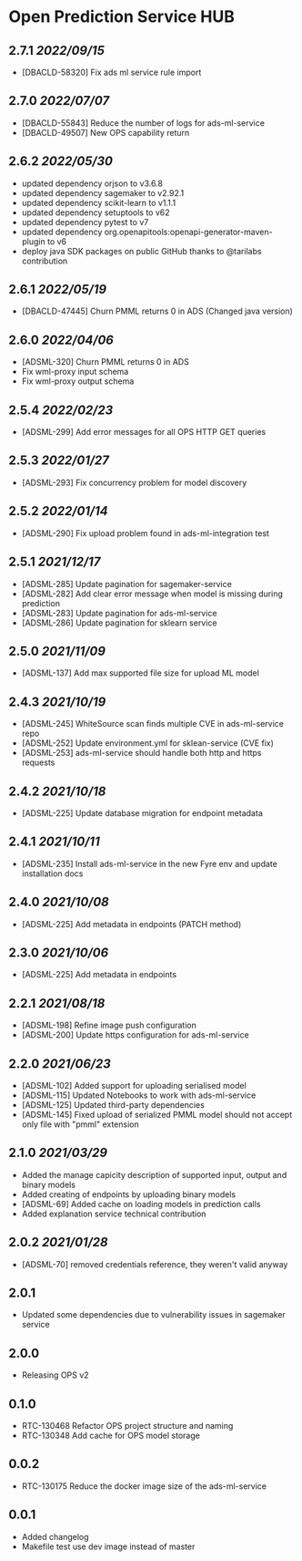 # Open Prediction Service HUB

## 2.7.1 _2022/09/15_

* [DBACLD-58320] Fix ads ml service rule import

## 2.7.0 _2022/07/07_

* [DBACLD-55843] Reduce the number of logs for ads-ml-service
* [DBACLD-49507] New OPS capability return

## 2.6.2 _2022/05/30_

- updated dependency orjson to v3.6.8
- updated dependency sagemaker to v2.92.1
- updated dependency scikit-learn to v1.1.1
- updated dependency setuptools to v62
- updated dependency pytest to v7
- updated dependency org.openapitools:openapi-generator-maven-plugin to v6
- deploy java SDK packages on public GitHub thanks to @tarilabs contribution

## 2.6.1 _2022/05/19_

* [DBACLD-47445] Churn PMML returns 0 in ADS (Changed java version)

## 2.6.0 _2022/04/06_

* [ADSML-320] Churn PMML returns 0 in ADS
* Fix wml-proxy input schema
* Fix wml-proxy output schema

## 2.5.4 _2022/02/23_

* [ADSML-299] Add error messages for all OPS HTTP GET queries

## 2.5.3 _2022/01/27_

* [ADSML-293] Fix concurrency problem for model discovery

## 2.5.2 _2022/01/14_

* [ADSML-290] Fix upload problem found in ads-ml-integration test

## 2.5.1 _2021/12/17_

* [ADSML-285] Update pagination for sagemaker-service
* [ADSML-282] Add clear error message when model is missing during prediction
* [ADSML-283] Update pagination for ads-ml-service
* [ADSML-286] Update pagination for sklearn service

## 2.5.0 _2021/11/09_

* [ADSML-137] Add max supported file size for upload ML model

## 2.4.3 _2021/10/19_

* [ADSML-245] WhiteSource scan finds multiple CVE in ads-ml-service repo
* [ADSML-252] Update environment.yml for sklean-service (CVE fix)
* [ADSML-253] ads-ml-service should handle both http and https requests

## 2.4.2 _2021/10/18_

* [ADSML-225] Update database migration for endpoint metadata

## 2.4.1 _2021/10/11_

* [ADSML-235] Install ads-ml-service in the new Fyre env and update installation docs

## 2.4.0 _2021/10/08_

* [ADSML-225] Add metadata in endpoints (PATCH method)

## 2.3.0 _2021/10/06_

* [ADSML-225] Add metadata in endpoints

## 2.2.1 _2021/08/18_

* [ADSML-198] Refine image push configuration
* [ADSML-200] Update https configuration for ads-ml-service

## 2.2.0 _2021/06/23_
* [ADSML-102] Added support for uploading serialised model
* [ADSML-115] Updated Notebooks to work with ads-ml-service
* [ADSML-125] Updated third-party dependencies
* [ADSML-145] Fixed upload of serialized PMML model should not accept only file with "pmml" extension

## 2.1.0 _2021/03/29_

* Added the manage capicity description of supported input, output and binary models
* Added creating of endpoints by uploading binary models
* [ADSML-69] Added cache on loading models in prediction calls
* Added explanation service technical contribution

## 2.0.2 _2021/01/28_

* [ADSML-70] removed credentials reference, they weren't valid anyway

## 2.0.1

* Updated some dependencies due to vulnerability issues in sagemaker service

## 2.0.0

* Releasing OPS v2

## 0.1.0

* RTC-130468 Refactor OPS project structure and naming
* RTC-130348 Add cache for OPS model storage

## 0.0.2

* RTC-130175 Reduce the docker image size of the ads-ml-service

## 0.0.1

* Added changelog
* Makefile test use dev image instead of master
